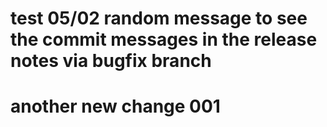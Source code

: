 # test 05/02 random message to see the commit messages in the release notes via bugfix branch


# another new change 001